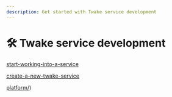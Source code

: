 ```yaml
---
description: Get started with Twake service development
---
```


# 🛠 Twake service development

[start-working-into-a-service](start-working-into-a-service.md)

[create-a-new-twake-service](create-a-new-twake-service.md)

[platform/](platform/README.md))
